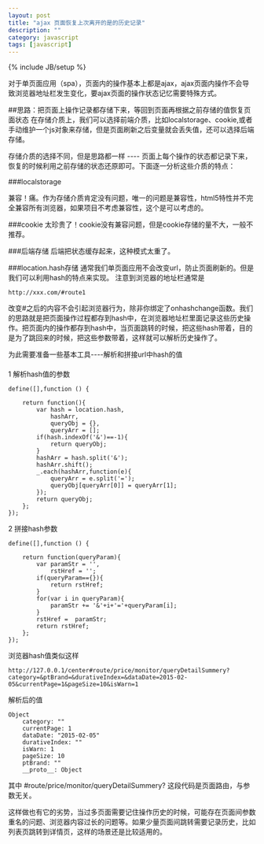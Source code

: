 ```yaml
---
layout: post
title: "ajax 页面恢复上次离开的是的历史记录"
description: ""
category: javascript
tags: [javascript]
---
```

{% include JB/setup %}

对于单页面应用（spa），页面内的操作基本上都是ajax，ajax页面内操作不会导致浏览器地址栏发生变化，要ajax页面的操作状态记忆需要特殊方式。

##思路：把页面上操作记录都存储下来，等回到页面再根据之前存储的值恢复页面状态
在存储介质上，我们可以选择前端介质，比如localstorage、cookie,或者手动维护一个js对象来存储，但是页面刷新之后变量就会丢失值，还可以选择后端存储。

存储介质的选择不同，但是思路都一样 ---- 页面上每个操作的状态都记录下来，恢复的时候利用之前存储的状态还原即可。下面逐一分析这些介质的特点：

###localstorage

兼容！痛。作为存储介质肯定没有问题，唯一的问题是兼容性，html5特性并不完全兼容所有浏览器，如果项目不考虑兼容性，这个是可以考虑的。

###cookie
太珍贵了！cookie没有兼容问题，但是cookie存储的量不大，一般不推荐。

###后端存储
后端把状态缓存起来，这种模式太重了。

###location.hash存储
通常我们单页面应用不会改变url，防止页面刷新的。但是我们可以利用hash的特点来实现。
注意到浏览器的地址栏通常是 
	
	http://xxx.com/#route1

改变#之后的内容不会引起浏览器行为，除非你绑定了onhashchange函数。我们的思路就是把页面操作过程都存到hash中，在浏览器地址栏里面记录这些历史操作。把页面内的操作都存到hash中，当页面跳转的时候，把这些hash带着，目的是为了跳回来的时候，把这些参数带着，这样就可以解析历史操作了。



为此需要准备一些基本工具----解析和拼接url中hash的值

####
1 解析hash值的参数

	define([],function () {

	    return function(){
	        var hash = location.hash,
	            hashArr,
	            queryObj = {},
	            queryArr = [];
	        if(hash.indexOf('&')==-1){
	            return queryObj;
	        }
	        hashArr = hash.split('&');
	        hashArr.shift();
	        _.each(hashArr,function(e){
	            queryArr = e.split('=');
	            queryObj[queryArr[0]] = queryArr[1];
	        });
	        return queryObj;
	    };
	});

2 拼接hash参数

	define([],function () {

	    return function(queryParam){
	        var paramStr = '',
	            rstHref = '';
	        if(queryParam=={}){
	            return rstHref;
	        }
	        for(var i in queryParam){
	            paramStr += '&'+i+'='+queryParam[i];
	        }
	        rstHref =  paramStr;
	        return rstHref;
	    };
	});

浏览器hash值类似这样

	http://127.0.0.1/center#route/price/monitor/queryDetailSummery?category=&ptBrand=&durativeIndex=&dataDate=2015-02-05&currentPage=1&pageSize=10&isWarn=1

解析后的值

	Object
		category: ""
		currentPage: 1
		dataDate: "2015-02-05"
		durativeIndex: ""
		isWarn: 1
		pageSize: 10
		ptBrand: ""
		__proto__: Object

其中 #route/price/monitor/queryDetailSummery? 这段代码是页面路由，与参数无关。

这样做也有它的劣势，当过多页面需要记住操作历史的时候，可能存在页面间参数重名的问题、浏览器内容过长的问题等。如果少量页面间跳转需要记录历史，比如列表页跳转到详情页，这样的场景还是比较适用的。